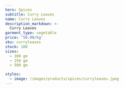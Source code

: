 ```yaml
---
hero: Spices
subtitle: Curry Leaves
name: Curry Leaves
description_markdown: >-
  Curry Leaves
garment_type: vegetable
price: '50.00/kg'
sku: curryleaves
stock: 100
sizes:
  - 100 gm
  - 250 gm
  - 500 gm

styles:
  - image: /images/products/spices/curryleaves.jpeg
---
```

